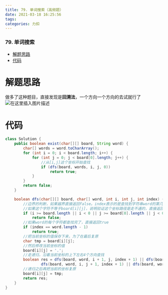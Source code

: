 ```yaml
---
title: 79. 单词搜索（高频题）
date: 2021-03-18 16:25:56
tags: 
categories: 力扣
---
```


<!--more-->

### 79\. 单词搜索

- [解题思路](#_2)
- [代码](#_7)

# 解题思路

做多了这种题目，直接发现是**回溯法**，一个方向一个方向的去试就行了  
![在这里插入图片描述](https://img-blog.csdnimg.cn/20210318162543744.png?x-oss-process=image/watermark,type_ZmFuZ3poZW5naGVpdGk,shadow_10,text_aHR0cHM6Ly9ibG9nLmNzZG4ubmV0L3FxXzIxMDQwNTU5,size_16,color_FFFFFF,t_70)

# 代码

```java
class Solution {
    public boolean exist(char[][] board, String word) {
        char[] words = word.toCharArray();
        for (int i = 0; i < board.length; i++) {
            for (int j = 0; j < board[0].length; j++) {
                //从[i,j]这个坐标开始查找
                if (dfs(board, words, i, j, 0))
                    return true;
            }
        }
        return false;
    }

    boolean dfs(char[][] board, char[] word, int i, int j, int index) {
        //边界的判断，如果越界直接返回false。index表示的是查找到字符串word的第几个字符，
        //如果这个字符不等于board[i][j]，说明验证这个坐标路径是走不通的，直接返回false
        if (i >= board.length || i < 0 || j >= board[0].length || j < 0 || board[i][j] != word[index])
            return false;
        //如果word的每个字符都查找完了，直接返回true
        if (index == word.length - 1)
            return true;
        //把当前坐标的值保存下来，为了在最后复原
        char tmp = board[i][j];
        //然后修改当前坐标的值
        board[i][j] = '.';
        //走递归，沿着当前坐标的上下左右4个方向查找
        boolean res = dfs(board, word, i + 1, j, index + 1) || dfs(board, word, i - 1, j, index + 1) ||
                dfs(board, word, i, j + 1, index + 1) || dfs(board, word, i, j - 1, index + 1);
        //递归之后再把当前的坐标复原
        board[i][j] = tmp;
        return res;
    }
}
```